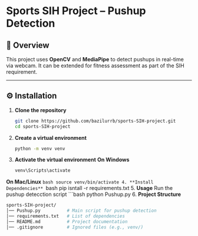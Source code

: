 # Sports SIH Project – Pushup Detection  

## 📌 Overview  
This project uses **OpenCV** and **MediaPipe** to detect pushups in real-time via webcam. It can be extended for fitness assessment as part of the SIH requirement.  

---

## ⚙️ Installation  

1. **Clone the repository**  
   ```bash
   git clone https://github.com/bazilurrb/sports-SIH-project.git
   cd sports-SIH-project
2. **Create a virtual environment**
    ```bash
    python -m venv venv
3. **Activate the virtual environment**
**On Windows**
     ```bash
    venv\Scripts\activate
**On Mac/Linux**
    ```bash
    source venv/bin/activate
4. **Install Dependencies**
    ```bash
    pip isntall -r requirements.txt
5. **Usage**
    Run the pushup detecction script
    ```bash
    python Pushup.py
6. **Project Structure**
```bash
sports-SIH-project/
│── Pushup.py          # Main script for pushup detection
│── requirements.txt   # List of dependencies
│── README.md          # Project documentation
│── .gitignore         # Ignored files (e.g., venv/)
